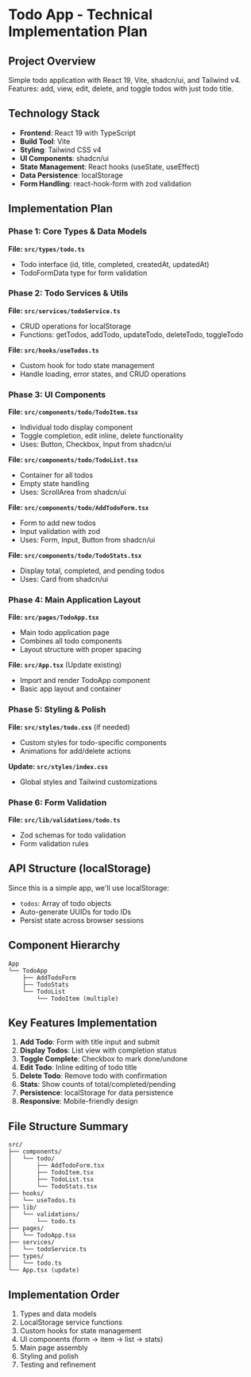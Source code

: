 # Todo App - Technical Implementation Plan

## Project Overview

Simple todo application with React 19, Vite, shadcn/ui, and Tailwind v4. Features: add, view, edit, delete, and toggle todos with just todo title.

## Technology Stack

- **Frontend**: React 19 with TypeScript
- **Build Tool**: Vite
- **Styling**: Tailwind CSS v4
- **UI Components**: shadcn/ui
- **State Management**: React hooks (useState, useEffect)
- **Data Persistence**: localStorage
- **Form Handling**: react-hook-form with zod validation

## Implementation Plan

### Phase 1: Core Types & Data Models

**File: `src/types/todo.ts`**

- Todo interface (id, title, completed, createdAt, updatedAt)
- TodoFormData type for form validation

### Phase 2: Todo Services & Utils

**File: `src/services/todoService.ts`**

- CRUD operations for localStorage
- Functions: getTodos, addTodo, updateTodo, deleteTodo, toggleTodo

**File: `src/hooks/useTodos.ts`**

- Custom hook for todo state management
- Handle loading, error states, and CRUD operations

### Phase 3: UI Components

**File: `src/components/todo/TodoItem.tsx`**

- Individual todo display component
- Toggle completion, edit inline, delete functionality
- Uses: Button, Checkbox, Input from shadcn/ui

**File: `src/components/todo/TodoList.tsx`**

- Container for all todos
- Empty state handling
- Uses: ScrollArea from shadcn/ui

**File: `src/components/todo/AddTodoForm.tsx`**

- Form to add new todos
- Input validation with zod
- Uses: Form, Input, Button from shadcn/ui

**File: `src/components/todo/TodoStats.tsx`**

- Display total, completed, and pending todos
- Uses: Card from shadcn/ui

### Phase 4: Main Application Layout

**File: `src/pages/TodoApp.tsx`**

- Main todo application page
- Combines all todo components
- Layout structure with proper spacing

**File: `src/App.tsx`** (Update existing)

- Import and render TodoApp component
- Basic app layout and container

### Phase 5: Styling & Polish

**File: `src/styles/todo.css`** (if needed)

- Custom styles for todo-specific components
- Animations for add/delete actions

**Update: `src/styles/index.css`**

- Global styles and Tailwind customizations

### Phase 6: Form Validation

**File: `src/lib/validations/todo.ts`**

- Zod schemas for todo validation
- Form validation rules

## API Structure (localStorage)

Since this is a simple app, we'll use localStorage:

- `todos`: Array of todo objects
- Auto-generate UUIDs for todo IDs
- Persist state across browser sessions

## Component Hierarchy

```
App
└── TodoApp
    ├── AddTodoForm
    ├── TodoStats
    └── TodoList
        └── TodoItem (multiple)
```

## Key Features Implementation

1. **Add Todo**: Form with title input and submit
2. **Display Todos**: List view with completion status
3. **Toggle Complete**: Checkbox to mark done/undone
4. **Edit Todo**: Inline editing of todo title
5. **Delete Todo**: Remove todo with confirmation
6. **Stats**: Show counts of total/completed/pending
7. **Persistence**: localStorage for data persistence
8. **Responsive**: Mobile-friendly design

## File Structure Summary

```
src/
├── components/
│   └── todo/
│       ├── AddTodoForm.tsx
│       ├── TodoItem.tsx
│       ├── TodoList.tsx
│       └── TodoStats.tsx
├── hooks/
│   └── useTodos.ts
├── lib/
│   └── validations/
│       └── todo.ts
├── pages/
│   └── TodoApp.tsx
├── services/
│   └── todoService.ts
├── types/
│   └── todo.ts
└── App.tsx (update)
```

## Implementation Order

1. Types and data models
2. LocalStorage service functions
3. Custom hooks for state management
4. UI components (form → item → list → stats)
5. Main page assembly
6. Styling and polish
7. Testing and refinement
